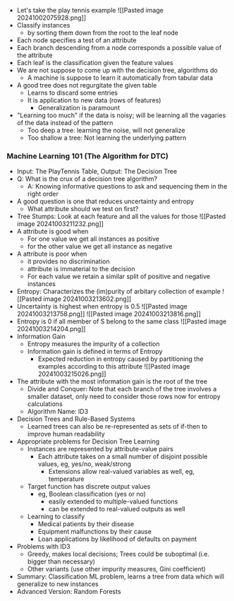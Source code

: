 - Let's take the play tennis example
![[Pasted image 20241002075928.png]]
- Classify instances
	- by sorting them down from the root to the leaf node
- Each node specifies a test of an attribute
- Each branch descending from a node corresponds a possible value of the attribute
- Each leaf is the classification given the feature values
- We are not suppose to come up with the decision tree, algorithms do
	- A machine is suppose to learn it automatically from tabular data
- A good tree does not regurgitate the given table
	- Learns to discard some entries
	- It is application to new data (rows of features)
		- Generalization is paramount
- "Learning too much" if the data is noisy; will be learning all the vagaries of the data instead of the pattern
	- Too deep a tree: learning the noise, will not generalize
	- Too shallow a tree: Not learning the underlying pattern

### Machine Learning 101 (The Algorithm for DTC)
- Input: The PlayTennis Table, Output: The Decision Tree
- Q: What is the crux of a decision tree algorithm? 
	- A: Knowing informative questions to ask and sequencing them in the right order
- A good question is one that reduces uncertainty and entropy
	- What attribute should we test on first?
- Tree Stumps: Look at each feature and all the values for those
![[Pasted image 20241003211232.png]]
- A attribute is good when
	- For one value we get all instances as positive
	- for the other value we get all instance as negative
- A attribute is poor when
	- it provides no discrimination
	- attribute is immaterial to the decision
	- For each value we retain a similar split of positive and negative instances
- Entropy: Characterizes the (im)purity of arbitary collection of example
![[Pasted image 20241003213602.png]]
- Uncertainty is highest when entropy is 0.5
![[Pasted image 20241003213758.png]]
![[Pasted image 20241003213816.png]]
- Entropy is 0 if all member of S belong to the same class
![[Pasted image 20241003214204.png]]
- Information Gain
	- Entropy measures the impurity of a collection
	- Information gain is defined in terms of Entropy
		- Expected reduction in entropy caused by partitioning the examples according to this attribute
![[Pasted image 20241003215026.png]]
- The attribute with the most information gain is the root of the tree
	- Divide and Conquer: Note that each branch of the tree involves a smaller dataset, only need to consider those rows now for entropy calculations
	- Algorithm Name: ID3
- Decision Trees and Rule-Based Systems
	- Learned trees can also be re-represented as sets of if-then to improve human readability
- Appropriate problems for Decision Tree Learning
	- Instances are represented by attribute-value pairs
		- Each attribute takes on a small number of disjoint possible values, eg, yes/no, weak/strong 
			- Extensions allow real-valued variables as well, eg, temperature
	- Target function has discrete output values
		- eg, Boolean classification (yes or no)
			- easily extended to multiple-valued functions
			- can be extended to real-valued outputs as well
	- Learning to classify
		- Medical patients by their disease
		- Equipment malfunctions by their cause
		- Loan applications by likelihood of defaults on payment
- Problems with ID3
	- Greedy, makes local decisions; Trees could be suboptimal (i.e. bigger than necessary)
	- Other variants (use other impurity measures, Gini coefficient)
- Summary: Classification ML problem, learns a tree from data which will generalize to new instances
- Advanced Version: Random Forests